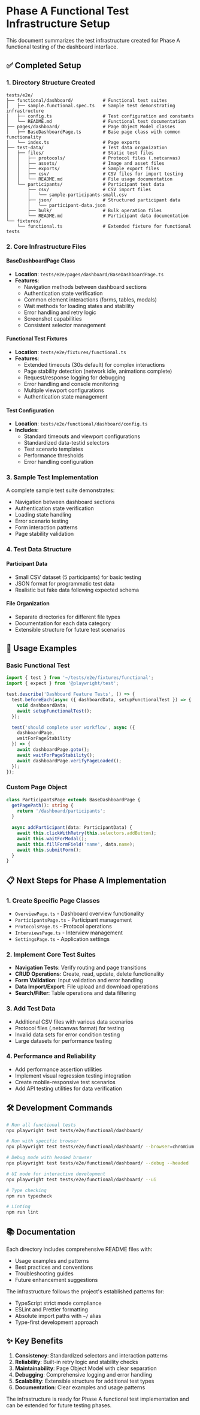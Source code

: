 # Phase A Functional Test Infrastructure Setup

This document summarizes the test infrastructure created for Phase A functional testing of the dashboard interface.

## ✅ Completed Setup

### 1. Directory Structure Created

```
tests/e2e/
├── functional/dashboard/           # Functional test suites
│   ├── sample.functional.spec.ts   # Sample test demonstrating infrastructure  
│   ├── config.ts                   # Test configuration and constants
│   └── README.md                   # Functional test documentation
├── pages/dashboard/                # Page Object Model classes
│   ├── BaseDashboardPage.ts        # Base page class with common functionality
│   └── index.ts                    # Page exports
├── test-data/                      # Test data organization
│   ├── files/                      # Static test files
│   │   ├── protocols/              # Protocol files (.netcanvas)
│   │   ├── assets/                 # Image and asset files
│   │   ├── exports/                # Sample export files
│   │   ├── csv/                    # CSV files for import testing
│   │   └── README.md               # File usage documentation
│   └── participants/               # Participant test data
│       ├── csv/                    # CSV import files
│       │   └── sample-participants-small.csv
│       ├── json/                   # Structured participant data
│       │   └── participant-data.json
│       ├── bulk/                   # Bulk operation files
│       └── README.md               # Participant data documentation
└── fixtures/
    └── functional.ts               # Extended fixture for functional tests
```

### 2. Core Infrastructure Files

#### BaseDashboardPage Class
- **Location**: `tests/e2e/pages/dashboard/BaseDashboardPage.ts`
- **Features**:
  - Navigation methods between dashboard sections
  - Authentication state verification
  - Common element interactions (forms, tables, modals)
  - Wait methods for loading states and stability
  - Error handling and retry logic
  - Screenshot capabilities
  - Consistent selector management

#### Functional Test Fixtures  
- **Location**: `tests/e2e/fixtures/functional.ts`
- **Features**:
  - Extended timeouts (30s default) for complex interactions
  - Page stability detection (network idle, animations complete)
  - Request/response logging for debugging
  - Error handling and console monitoring
  - Multiple viewport configurations
  - Authentication state management

#### Test Configuration
- **Location**: `tests/e2e/functional/dashboard/config.ts`
- **Includes**:
  - Standard timeouts and viewport configurations
  - Standardized data-testid selectors
  - Test scenario templates
  - Performance thresholds
  - Error handling configuration

### 3. Sample Test Implementation

A complete sample test suite demonstrates:
- Navigation between dashboard sections
- Authentication state verification
- Loading state handling
- Error scenario testing
- Form interaction patterns
- Page stability validation

### 4. Test Data Structure

#### Participant Data
- Small CSV dataset (5 participants) for basic testing
- JSON format for programmatic test data
- Realistic but fake data following expected schema

#### File Organization
- Separate directories for different file types
- Documentation for each data category
- Extensible structure for future test scenarios

## 🚀 Usage Examples

### Basic Functional Test
```typescript
import { test } from '~/tests/e2e/fixtures/functional';
import { expect } from '@playwright/test';

test.describe('Dashboard Feature Tests', () => {
  test.beforeEach(async ({ dashboardData, setupFunctionalTest }) => {
    void dashboardData;
    await setupFunctionalTest();
  });

  test('should complete user workflow', async ({ 
    dashboardPage, 
    waitForPageStability 
  }) => {
    await dashboardPage.goto();
    await waitForPageStability();
    await dashboardPage.verifyPageLoaded();
  });
});
```

### Custom Page Object
```typescript
class ParticipantsPage extends BaseDashboardPage {
  getPagePath(): string {
    return '/dashboard/participants';
  }
  
  async addParticipant(data: ParticipantData) {
    await this.clickWithRetry(this.selectors.addButton);
    await this.waitForModal();
    await this.fillFormField('name', data.name);
    await this.submitForm();
  }
}
```

## 📋 Next Steps for Phase A Implementation

### 1. Create Specific Page Classes
- `OverviewPage.ts` - Dashboard overview functionality
- `ParticipantsPage.ts` - Participant management
- `ProtocolsPage.ts` - Protocol operations  
- `InterviewsPage.ts` - Interview management
- `SettingsPage.ts` - Application settings

### 2. Implement Core Test Suites
- **Navigation Tests**: Verify routing and page transitions
- **CRUD Operations**: Create, read, update, delete functionality
- **Form Validation**: Input validation and error handling
- **Data Import/Export**: File upload and download operations
- **Search/Filter**: Table operations and data filtering

### 3. Add Test Data
- Additional CSV files with various data scenarios
- Protocol files (.netcanvas format) for testing
- Invalid data sets for error condition testing
- Large datasets for performance testing

### 4. Performance and Reliability
- Add performance assertion utilities
- Implement visual regression testing integration
- Create mobile-responsive test scenarios
- Add API testing utilities for data verification

## 🛠 Development Commands

```bash
# Run all functional tests
npx playwright test tests/e2e/functional/dashboard/

# Run with specific browser
npx playwright test tests/e2e/functional/dashboard/ --browser=chromium

# Debug mode with headed browser
npx playwright test tests/e2e/functional/dashboard/ --debug --headed

# UI mode for interactive development
npx playwright test tests/e2e/functional/dashboard/ --ui

# Type checking
npm run typecheck

# Linting
npm run lint
```

## 📚 Documentation

Each directory includes comprehensive README files with:
- Usage examples and patterns
- Best practices and conventions
- Troubleshooting guides
- Future enhancement suggestions

The infrastructure follows the project's established patterns for:
- TypeScript strict mode compliance
- ESLint and Prettier formatting
- Absolute import paths with `~/` alias
- Type-first development approach

## ✨ Key Benefits

1. **Consistency**: Standardized selectors and interaction patterns
2. **Reliability**: Built-in retry logic and stability checks  
3. **Maintainability**: Page Object Model with clear separation
4. **Debugging**: Comprehensive logging and error handling
5. **Scalability**: Extensible structure for additional test types
6. **Documentation**: Clear examples and usage patterns

The infrastructure is ready for Phase A functional test implementation and can be extended for future testing phases.